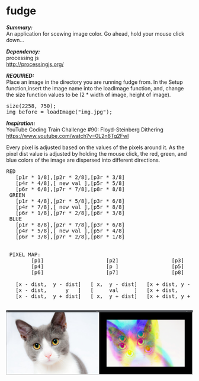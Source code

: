 # fudge
***Summary:***  <br>  An application for scewing image color. Go ahead, hold your mouse click down...

***Dependency:***  <br>  processing js <br> http://processingjs.org/

***REQUIRED:*** <br> Place an image in the directory you are running fudge from. In the Setup function,insert the image name into the loadImage function, and, change the size function values to be (2 * width of image, height of image).

<pre>
size(2258, 750);
img_before = loadImage("img.jpg");
</pre>

***Inspiration:***    <br> YouTube Coding Train Challenge #90: Floyd-Steinberg Dithering <br> https://www.youtube.com/watch?v=0L2n8Tg2FwI



Every pixel is adjusted based on the values of the pixels around it. As the pixel dist value is adjusted by holding the mouse click, the red, green, and blue colors of the image are dispersed into different directions.
<pre>
RED
   [p1r * 1/8],[p2r * 2/8],[p3r * 3/8]
   [p4r * 4/8],[ new val ],[p5r * 5/8]
   [p6r * 6/8],[p7r * 7/8],[p8r * 8/8]
 GREEN
   [p1r * 4/8],[p2r * 5/8],[p3r * 6/8]
   [p4r * 7/8],[ new val ],[p5r * 8/8]
   [p6r * 1/8],[p7r * 2/8],[p8r * 3/8]
 BLUE
   [p1r * 8/8],[p2r * 7/8],[p3r * 6/8]
   [p4r * 5/8],[ new val ],[p5r * 4/8]
   [p6r * 3/8],[p7r * 2/8],[p8r * 1/8]


 PIXEL MAP:
        [p1]                    [p2]                 [p3]
        [p4]                    [p ]                 [p5]
        [p6]                    [p7]                 [p8]

   [x - dist,  y - dist]   [ x,  y - dist]   [x + dist, y - dist]
   [x - dist,      y   ]   [     val     ]   [x + dist,     y   ]
   [x - dist,  y + dist]   [ x,  y + dist]   [x + dist, y + dist]
 </pre>


![Example](https://raw.githubusercontent.com/DotBowder/fudge/master/example/End.png)
